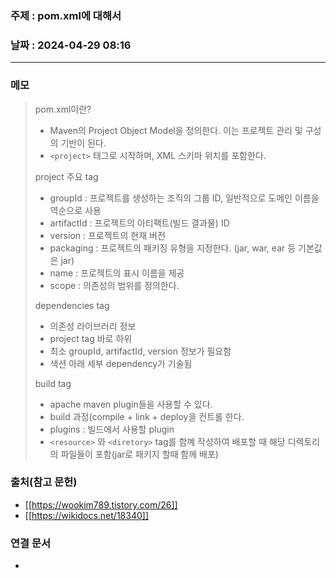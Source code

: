 ### 주제 : pom.xml에 대해서

### 날짜 : 2024-04-29 08:16
----
### 메모
> pom.xml이란?
> 	- Maven의 Project Object Model을 정의한다. 이는 프로젝트 관리 및 구성의 기반이 된다.
> 	- `<project>` 태그로 시작하며, XML 스키마 위치를 포함한다.
> 
> project 주요 tag 
> 	- groupId : 프로젝트를 생성하는 조직의 그룹 ID, 일반적으로 도메인 이름을 역순으로 사용
> 	- artifactId : 프로젝트의 아티팩트(빌드 결과물) ID
> 	- version : 프로젝트의 현재 버전
> 	- packaging : 프로젝트의 패키징 유형을 지정한다. (jar, war, ear 등 기본값은 jar)
> 	- name : 프로젝트의 표시 이름을 제공
> 	- scope : 의존성의 범위를 정의한다.
> 
> dependencies tag
> 	- 의존성 라이브러리 정보
> 	- project tag 바로 하위
> 	- 최소 groupId, artifactId, version 정보가 필요함
> 	- 색션 아래 세부 dependency가 기술됨
> 
> build tag
> 	- apache maven plugin들을 사용할 수 있다.
> 	- build 과정(compile + link + deploy을 컨트롤 한다.
> 	- plugins : 빌드에서 사용할 plugin
> 	- `<resource>` 와 `<diretory>` tag를 함꼐 작성하여 배포할 때 해당 디렉토리의 파일들이 포함(jar로 패키지 할때 함께 배포)

### 출처(참고 문헌)
- [[https://wookim789.tistory.com/26]]
- [[https://wikidocs.net/18340]]

### 연결 문서
-

